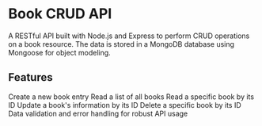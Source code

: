 # Book CRUD API
A RESTful API built with Node.js and Express to perform CRUD operations on a book resource. The data is stored in a MongoDB database using Mongoose for object modeling.

## Features
Create a new book entry
Read a list of all books
Read a specific book by its ID
Update a book's information by its ID
Delete a specific book by its ID
Data validation and error handling for robust API usage

